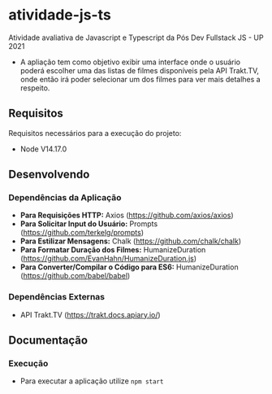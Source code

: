# atividade-js-ts

Atividade avaliativa de Javascript e Typescript da Pós Dev Fullstack JS - UP 2021
- A apliação tem como objetivo exibir uma interface onde o usuário poderá escolher uma das listas de filmes disponíveis pela API Trakt.TV, onde então irá poder selecionar um dos filmes para ver mais detalhes a respeito.

## Requisitos
Requisitos necessários para a execução do projeto:
- Node V14.17.0

## Desenvolvendo
### Dependências da Aplicação
- **Para Requisições HTTP:** Axios (https://github.com/axios/axios)
- **Para Solicitar Input do Usuário:** Prompts (https://github.com/terkelg/prompts)
- **Para Estilizar Mensagens:** Chalk (https://github.com/chalk/chalk)
- **Para Formatar Duração dos Filmes:** HumanizeDuration (https://github.com/EvanHahn/HumanizeDuration.js)
- **Para Converter/Compilar o Código para ES6:** HumanizeDuration (https://github.com/babel/babel)

### Dependências Externas
- API Trakt.TV (https://trakt.docs.apiary.io/)

## Documentação
### Execução
- Para executar a aplicação utilize `npm start`
